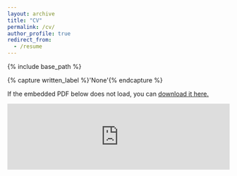 ```yaml
---
layout: archive
title: "CV"
permalink: /cv/
author_profile: true
redirect_from:
  - /resume
---
```


{% include base_path %}

{% capture written_label %}'None'{% endcapture %}

If the embedded PDF below does not load, you can <u><a href="https://kleeresearch.github.io/files/20251016_klee_CV.pdf">download it here.</a></u>
<br/>

<embed src="https://kleeresearch.github.io/files/20251016_klee_CV.pdf" type="application/pdf" width="100%" />


